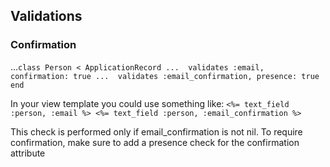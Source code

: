 ## Validations

### Confirmation
...`class Person < ApplicationRecord
...  validates :email, confirmation: true
...  validates :email_confirmation, presence: true
end`

In your view template you could use something like:
`<%= text_field :person, :email %>
<%= text_field :person, :email_confirmation %>`

This check is performed only if email_confirmation is not nil. 
To require confirmation, make sure to add a presence check for the confirmation attribute
